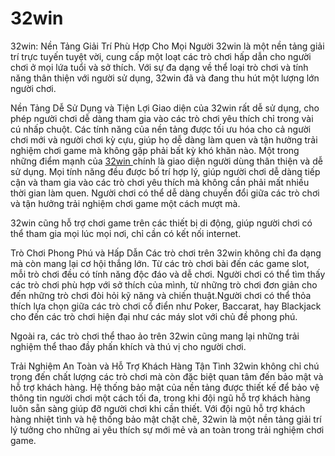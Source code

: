 # 32win
32win: Nền Tảng Giải Trí Phù Hợp Cho Mọi Người
32win là một nền tảng giải trí trực tuyến tuyệt vời, cung cấp một loạt các trò chơi hấp dẫn cho người chơi ở mọi lứa tuổi và sở thích. Với sự đa dạng về thể loại trò chơi và tính năng thân thiện với người sử dụng, 32win đã và đang thu hút một lượng lớn người chơi.

Nền Tảng Dễ Sử Dụng và Tiện Lợi
Giao diện của 32win rất dễ sử dụng, cho phép người chơi dễ dàng tham gia vào các trò chơi yêu thích chỉ trong vài cú nhấp chuột. Các tính năng của nền tảng được tối ưu hóa cho cả người chơi mới và người chơi kỳ cựu, giúp họ dễ dàng làm quen và tận hưởng trải nghiệm chơi game mà không gặp phải bất kỳ khó khăn nào.
Một trong những điểm mạnh của <a href="https://32win-online.com"> 32win </a>  chính là giao diện người dùng thân thiện và dễ sử dụng. Mọi tính năng đều được bố trí hợp lý, giúp người chơi dễ dàng tiếp cận và tham gia vào các trò chơi yêu thích mà không cần phải mất nhiều thời gian làm quen. Người chơi có thể dễ dàng chuyển đổi giữa các trò chơi và tận hưởng trải nghiệm chơi game một cách mượt mà.

32win cũng hỗ trợ chơi game trên các thiết bị di động, giúp người chơi có thể tham gia mọi lúc mọi nơi, chỉ cần có kết nối internet.

Trò Chơi Phong Phú và Hấp Dẫn
Các trò chơi trên 32win không chỉ đa dạng mà còn mang lại cơ hội thắng lớn. Từ các trò chơi bài đến các game slot, mỗi trò chơi đều có tính năng độc đáo và dễ chơi. Người chơi có thể tìm thấy các trò chơi phù hợp với sở thích của mình, từ những trò chơi đơn giản cho đến những trò chơi đòi hỏi kỹ năng và chiến thuật.Người chơi có thể thỏa thích lựa chọn giữa các trò chơi cổ điển như Poker, Baccarat, hay Blackjack cho đến các trò chơi hiện đại như các máy slot với chủ đề phong phú.

Ngoài ra, các trò chơi thể thao ảo trên 32win cũng mang lại những trải nghiệm thể thao đầy phấn khích và thú vị cho người chơi.

Trải Nghiệm An Toàn và Hỗ Trợ Khách Hàng Tận Tình
32win không chỉ chú trọng đến chất lượng các trò chơi mà còn đặc biệt quan tâm đến bảo mật và hỗ trợ khách hàng. Hệ thống bảo mật của nền tảng được thiết kế để bảo vệ thông tin người chơi một cách tối đa, trong khi đội ngũ hỗ trợ khách hàng luôn sẵn sàng giúp đỡ người chơi khi cần thiết.
Với đội ngũ hỗ trợ khách hàng nhiệt tình và hệ thống bảo mật chặt chẽ, 32win là một nền tảng giải trí lý tưởng cho những ai yêu thích sự mới mẻ và an toàn trong trải nghiệm chơi game.


